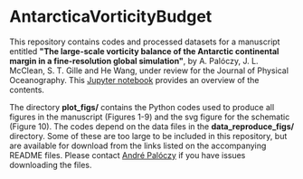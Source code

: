 # AntarcticaVorticityBudget

This repository contains codes and processed datasets for a manuscript entitled **"The large-scale vorticity balance of the Antarctic continental margin in a fine-resolution global simulation"**, by A. Palóczy, J. L. McClean, S. T. Gille and He Wang, under review for the Journal of Physical Oceanography. This [Jupyter notebook](https://nbviewer.jupyter.org/github/apaloczy/AntarcticaVorticityBudget/blob/master/index.ipynb) provides an overview of the contents.

The directory **plot_figs/** contains the Python codes used to produce all figures in the manuscript (Figures 1-9) and the svg figure for the schematic (Figure 10). The codes depend on the data files in the **data_reproduce_figs/** directory. Some of these are too large to be included in this repository, but are available for download from the links listed on the accompanying README files. Please contact [André Palóczy](mailto:apaloczy@ucsd.edu) if you have issues downloading the files.
